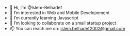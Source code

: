 - 👋 Hi, I’m @Islem-Belhadef
- 👀 I’m interested in Web and Mobile Developement
- 🌱 I’m currently learning Javascript
- 💞️ I’m looking to collaborate on a small startup project
- 📫 You can reach me on: islem.belhadef2002@gmail.com

<!---
Islem-Belhadef/Islem-Belhadef is a ✨ special ✨ repository because its `README.md` (this file) appears on your GitHub profile.
You can click the Preview link to take a look at your changes.
--->
